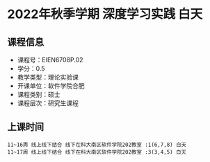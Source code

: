 # 2022年秋季学期 深度学习实践 白天






## 课程信息

- 课程号：EIEN6708P.02
- 学分：0.5
- 教学类型：理论实验课
- 开课单位：软件学院合肥
- 课程类别：硕士
- 课程层次：研究生课程

## 上课时间

```
11~16周 线上线下结合 线下在科大南区软件学院202教室 :1(6,7,8) 白天
11~17周 线上线下结合 线下在科大南区软件学院202教室 :3(3,4,5) 白天
```

